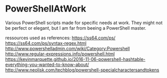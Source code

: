# PowerShellAtWork
Various PowerShell scripts made for specific needs at work. They might not be perfect or elegant, but I am far from beeing a PowerShell master.

ressources used as references:
https://ss64.com/ps/
https://ss64.com/ps/syntax-regex.html
http://www.powershelladmin.com/wiki/Category:Powershell
http://www.regular-expressions.info/powershell.html
https://kevinmarquette.github.io/2016-11-06-powershell-hashtable-everything-you-wanted-to-know-about/
http://www.neolisk.com/techblog/powershell-specialcharactersandtokens
